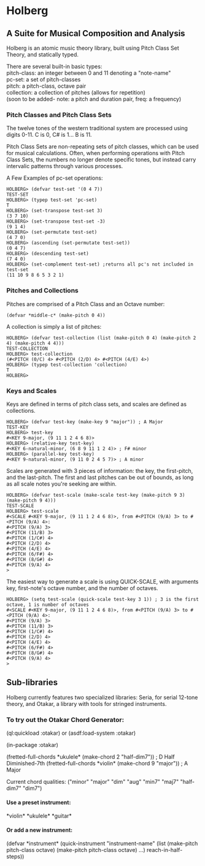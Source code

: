 # Holberg
## A Suite for Musical Composition and Analysis

Holberg is an atomic music theory library, built using Pitch Class Set Theory, and statically typed.

There are several built-in basic types:\
pitch-class: an integer between 0 and 11 denoting a "note-name"\
pc-set: a set of pitch-classes\
pitch: a pitch-class, octave pair\
collection: a collection of pitches (allows for repetition)\
(soon to be added- note: a pitch and duration pair, freq: a frequency)

### Pitch Classes and Pitch Class Sets
The twelve tones of the western traditional system are processed using digits 0-11. C is 0, C# is 1... B is 11.

Pitch Class Sets are non-repeating sets of pitch classes, which can be used for musical calculations. Often, when performing operations with Pitch Class Sets, the numbers no longer denote specific tones, but instead carry intervalic patterns through various processes.

A Few Examples of pc-set operations: 
```
HOLBERG> (defvar test-set '(0 4 7))
TEST-SET
HOLBERG> (typep test-set 'pc-set)
T
HOLBERG> (set-transpose test-set 3)
(3 7 10)
HOLBERG> (set-transpose test-set -3)
(9 1 4)
HOLBERG> (set-permutate test-set)
(4 7 0)
HOLBERG> (ascending (set-permutate test-set))
(0 4 7)
HOLBERG> (descending test-set)
(7 4 0)
HOLBERG> (set-complement test-set) ;returns all pc's not included in test-set
(11 10 9 8 6 5 3 2 1)
```
### Pitches and Collections
Pitches are comprised of a Pitch Class and an Octave number:

```
(defvar *middle-c* (make-pitch 0 4))
```
A collection is simply a list of pitches:
```
HOLBERG> (defvar test-collection (list (make-pitch 0 4) (make-pitch 2 4) (make-pitch 4 4)))
TEST-COLLECTION
HOLBERG> test-collection
(#<PITCH (0/C) 4> #<PITCH (2/D) 4> #<PITCH (4/E) 4>)
HOLBERG> (typep test-collection 'collection)
T
HOLBERG> 
```
### Keys and Scales
Keys are defined in terms of pitch class sets, and scales are defined as collections.

```
HOLBERG> (defvar test-key (make-key 9 "major")) ; A Major
TEST-KEY
HOLBERG> test-key
#<KEY 9-major, (9 11 1 2 4 6 8)>
HOLBERG> (relative-key test-key)
#<KEY 6-natural-minor, (6 8 9 11 1 2 4)> ; F# minor
HOLBERG> (parallel-key test-key)
#<KEY 9-natural-minor, (9 11 0 2 4 5 7)> ; A minor
```
Scales are generated with 3 pieces of information: the key, the first-pitch, and the last-pitch. The first and last pitches can be out of bounds, as long as all scale notes you're seeking are within.
```
HOLBERG> (defvar test-scale (make-scale test-key (make-pitch 9 3) (make-pitch 9 4)))
TEST-SCALE
HOLBERG> test-scale
#<SCALE #<KEY 9-major, (9 11 1 2 4 6 8)>, from #<PITCH (9/A) 3> to #<PITCH (9/A) 4>:
#<PITCH (9/A) 3>
#<PITCH (11/B) 3>
#<PITCH (1/C#) 4>
#<PITCH (2/D) 4>
#<PITCH (4/E) 4>
#<PITCH (6/F#) 4>
#<PITCH (8/G#) 4>
#<PITCH (9/A) 4>
>
```
The easiest way to generate a scale is using QUICK-SCALE, with arguments key, first-note's octave number, and the number of octaves.
```
HOLBERG> (setq test-scale (quick-scale test-key 3 1)) ; 3 is the first octave, 1 is number of octaves
#<SCALE #<KEY 9-major, (9 11 1 2 4 6 8)>, from #<PITCH (9/A) 3> to #<PITCH (9/A) 4>:
#<PITCH (9/A) 3>
#<PITCH (11/B) 3>
#<PITCH (1/C#) 4>
#<PITCH (2/D) 4>
#<PITCH (4/E) 4>
#<PITCH (6/F#) 4>
#<PITCH (8/G#) 4>
#<PITCH (9/A) 4>
>
```
## Sub-libraries

Holberg currently features two specialized libraries: Seria, for serial 12-tone theory, and Otakar, a library with tools for stringed instruments.

### To try out the Otakar Chord Generator:

(ql:quickload :otakar) or (asdf:load-system :otakar)

(in-package :otakar)

(fretted-full-chords \*ukulele* (make-chord 2 "half-dim7")) ; D Half Diminished-7th
(fretted-full-chords \*violin* (make-chord 9 "major")) ; A Major

Current chord qualities: ("minor" "major" "dim" "aug" "min7" "maj7" "half-dim7" "dim7")

#### Use a preset instrument:
\*violin* \*ukulele* \*guitar* 

#### Or add a new instrument:
(defvar \*instrument* (quick-instrument "instrument-name" (list (make-pitch pitch-class octave) (make-pitch pitch-class octave) ...) reach-in-half-steps))
